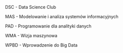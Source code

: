 DSC - Data Science Club

MAS - Modelowanie i analiza systemów informacyjnych

PAD - Programowanie dla analityki danych

WMA - Wizja maszynowa

WPBD - Wprowadzenie do Big Data

